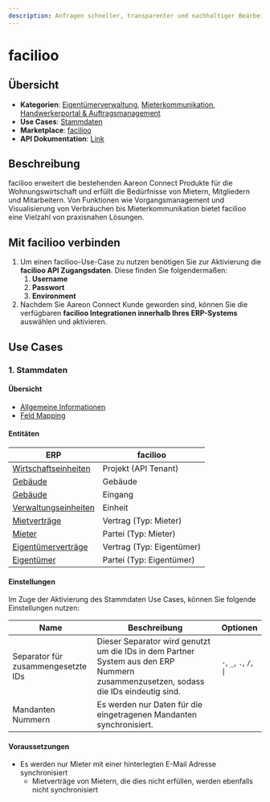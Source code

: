 ```yaml
---
description: Anfragen schneller, transparenter und nachhaltiger Bearbeiten
---
```


# facilioo

## Übersicht

* **Kategorien**: [Eigentümerverwaltung](../kategorien/eigentuemerverwaltung.md), [Mieterkommunikation](../kategorien/mieterkommunikation.md), [Handwerkerportal & Auftragsmanagement](../kategorien/handwerkerportal-and-auftragsmanagement.md)
* **Use Cases**: [Stammdaten](facilioo.md#stammdaten)
* **Marketplace**: [facilioo](facilioo.md)
* **API Dokumentation**: [Link](https://developers.facilioo.de/reference/pagination)

## Beschreibung

facilioo erweitert die bestehenden Aareon Connect Produkte für die Wohnungswirtschaft und erfüllt die Bedürfnisse von Mietern, Mitgliedern und Mitarbeitern. Von Funktionen wie Vorgangsmanagement und Visualisierung von Verbräuchen bis Mieterkommunikation bietet facilioo eine Vielzahl von praxisnahen Lösungen.

## Mit facilioo verbinden

1. Um einen facilioo-Use-Case zu nutzen benötigen Sie zur Aktivierung die **facilioo API Zugangsdaten**. Diese finden Sie folgendermaßen:
   1. **Username**
   2. **Passwort**
   3. **Environment**
2. Nachdem Sie Aareon Connect Kunde geworden sind, können Sie die verfügbaren **facilioo Integrationen innerhalb Ihres ERP-Systems** auswählen und aktivieren.

## Use Cases

### 1. Stammdaten

#### Übersicht

* [Allgemeine Informationen](../use-cases/stammdaten.md)
* [Feld Mapping](https://docs.google.com/spreadsheets/d/1b5iCRsnGxBGTXNzHzaNm0SlfRoIpbRofghzS-7HwbVc/edit#gid=1213044489\&fvid=23969279)

#### Entitäten

| ERP                                                            | facilioo                  |
| -------------------------------------------------------------- | ------------------------- |
| [Wirtschaftseinheiten](../entitaeten/wirtschaftseinheiten.md)  | Projekt (API Tenant)      |
| [Gebäude](../entitaeten/gebaeude.md)                           | Gebäude                   |
| [Gebäude](../entitaeten/gebaeude.md)                           | Eingang                   |
| [Verwaltungseinheiten](../kategorien/eigentuemerverwaltung.md) | Einheit                   |
| [Mietverträge](../entitaeten/mietvertraege.md)                 | Vertrag (Typ: Mieter)     |
| [Mieter](../entitaeten/mieter.md)                              | Partei (Typ: Mieter)      |
| [Eigentümerverträge](../entitaeten/eigentuemervertraege.md)    | Vertrag (Typ: Eigentümer) |
| [Eigentümer](../entitaeten/eigentuemer.md)                     | Partei (Typ: Eigentümer)  |

#### Einstellungen

Im Zuge der Aktivierung des Stammdaten Use Cases, können Sie folgende Einstellungen nutzen:

<table><thead><tr><th width="165">Name</th><th width="450.33333333333326">Beschreibung</th><th>Optionen</th></tr></thead><tbody><tr><td>Separator für zusammengesetzte IDs</td><td>Dieser Separator wird genutzt um die IDs in dem Partner System aus den ERP Nummern zusammenzusetzen, sodass die IDs eindeutig sind.</td><td><code>-</code>, <code>_</code>, <code>.</code>, <code>/</code>, <code>|</code></td></tr><tr><td>Mandanten Nummern</td><td>Es werden nur Daten für die eingetragenen Mandanten synchronisiert.</td><td></td></tr></tbody></table>

#### Voraussetzungen

* Es werden nur Mieter mit einer hinterlegten E-Mail Adresse synchronisiert
  * Mietverträge von Mietern, die dies nicht erfüllen, werden ebenfalls nicht synchronisiert
